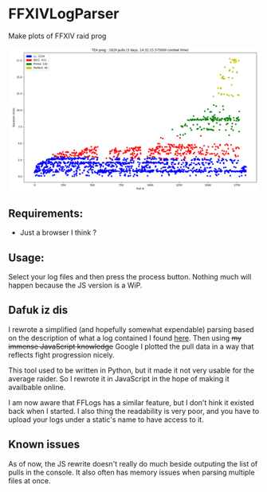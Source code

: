 # FFXIVLogParser
Make plots of FFXIV raid prog

![Result of running the Python version of this project on my TEA prog](/Examples/TEA_prog.png "TEA Prog")

## Requirements:
- Just a browser I think ?

## Usage:
Select your log files and then press the process button. Nothing much will happen because the JS version is a WiP.

## Dafuk iz dis
I rewrote a simplified (and hopefully somewhat expendable) parsing based on the description of what a log contained I found [here](https://github.com/quisquous/cactbot/blob/main/docs/LogGuide.md).
Then using ~~my immense JavaScript knowledge~~ Google I plotted the pull data in a way that reflects fight progression nicely.

This tool used to be written in Python, but it made it not very usable for the average raider. So I rewrote it in JavaScript in the hope of making it availbable online.

I am now aware that FFLogs has a similar feature, but I don't hink it existed back when I started. I also thing the readability is very poor, and you have to upload your logs under a static's name to have access to it.

## Known issues
As of now, the JS rewrite doesn't really do much beside outputing the list of pulls in the console. It also often has memory issues when parsing multiple files at once. 
